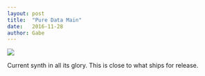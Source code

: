 ```yaml
---
layout: post
title:  "Pure Data Main"
date:   2016-11-28
author: Gabe
---
```


[![]({{site.offsiteimgs}}/pd-main.png)]({{site.offsiteimgs}}/pd-main.png)

Current synth in all its glory. This is close to what ships for release.